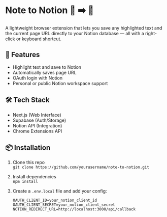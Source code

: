 # Note to Notion 📝 ➡️ 🧠

A lightweight browser extension that lets you save any highlighted text and the current page URL directly to your Notion database — all with a right-click or keyboard shortcut.

## 🚀 Features
- Highlight text and save to Notion
- Automatically saves page URL
- OAuth login with Notion
- Personal or public Notion workspace support

## 🛠️ Tech Stack
- Next.js (Web Interface)
- Supabase (Auth/Storage)
- Notion API (Integration)
- Chrome Extensions API

## 📦 Installation
1. Clone this repo  
   `git clone https://github.com/yourusername/note-to-notion.git`

2. Install dependencies  
   `npm install`

3. Create a `.env.local` file and add your config:
   ```env
   OAUTH_CLIENT_ID=your_notion_client_id
   OAUTH_CLIENT_SECRET=your_notion_client_secret
   NOTION_REDIRECT_URL=http://localhost:3000/api/callback
